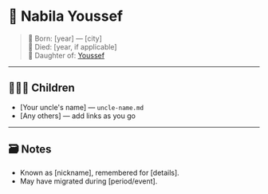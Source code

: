 # 👤 Nabila Youssef

> 📍 Born: [year] — [city]  
> 👵 Died: [year, if applicable]  
> 🧬 Daughter of: [Youssef](youssef-patriarch.md)

---

## 👨‍👩‍👧 Children

- [Your uncle's name] — `uncle-name.md`
- [Any others] — add links as you go

---

## 🗃️ Notes

- Known as [nickname], remembered for [details].
- May have migrated during [period/event].
